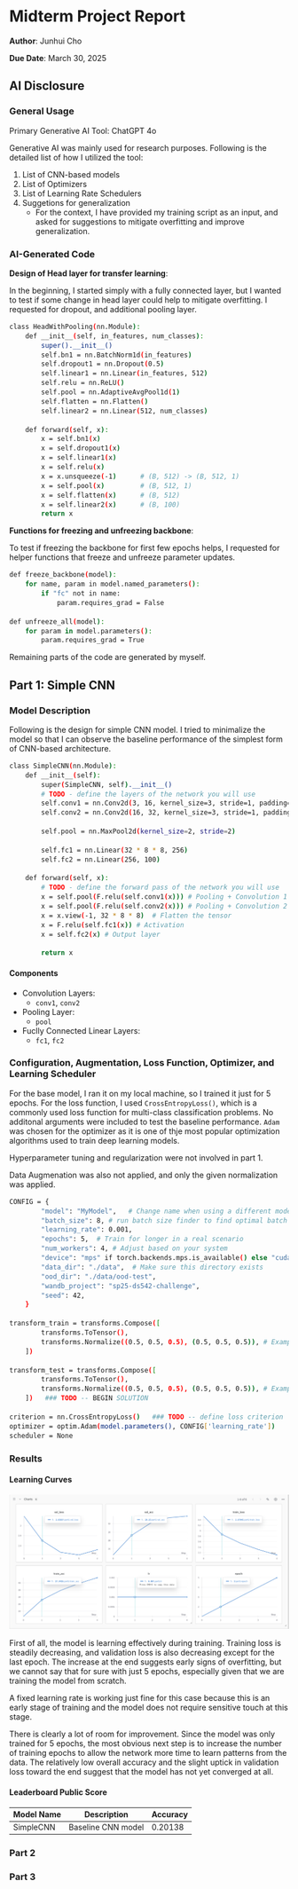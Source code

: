 # Midterm Project Report
**Author**: Junhui Cho

**Due Date**: March 30, 2025

## AI Disclosure

### General Usage

Primary Generative AI Tool: ChatGPT 4o

Generative AI was mainly used for research purposes. Following is the detailed list of how I utilized the tool:

1. List of CNN-based models
2. List of Optimizers
3. List of Learning Rate Schedulers
4. Suggetions for generalization
    - For the context, I have provided my training script as an input, and asked for suggestions to mitigate overfitting and improve generalization.

### AI-Generated Code

**Design of Head layer for transfer learning**:

In the beginning, I started simply with a fully connected layer, but I wanted to test if some change in head layer could help to mitigate overfitting. I requested for dropout, and additional pooling layer.

```bash
class HeadWithPooling(nn.Module):
    def __init__(self, in_features, num_classes):
        super().__init__()
        self.bn1 = nn.BatchNorm1d(in_features)
        self.dropout1 = nn.Dropout(0.5)
        self.linear1 = nn.Linear(in_features, 512)
        self.relu = nn.ReLU()
        self.pool = nn.AdaptiveAvgPool1d(1)
        self.flatten = nn.Flatten()
        self.linear2 = nn.Linear(512, num_classes)

    def forward(self, x):
        x = self.bn1(x)
        x = self.dropout1(x)
        x = self.linear1(x)
        x = self.relu(x)
        x = x.unsqueeze(-1)      # (B, 512) -> (B, 512, 1)
        x = self.pool(x)         # (B, 512, 1)
        x = self.flatten(x)      # (B, 512)
        x = self.linear2(x)      # (B, 100)
        return x
```

**Functions for freezing and unfreezing backbone**:

To test if freezing the backbone for first few epochs helps, I requested for helper functions that freeze and unfreeze parameter updates.

```bash
def freeze_backbone(model):
    for name, param in model.named_parameters():
        if "fc" not in name:
            param.requires_grad = False

def unfreeze_all(model):
    for param in model.parameters():
        param.requires_grad = True
```

Remaining parts of the code are generated by myself.

## Part 1: Simple CNN

### Model Description


Following is the design for simple CNN model. I tried to minimalize the model so that I can observe the baseline performance of the simplest form of CNN-based architecture.

```bash
class SimpleCNN(nn.Module):
    def __init__(self):
        super(SimpleCNN, self).__init__()
        # TODO - define the layers of the network you will use
        self.conv1 = nn.Conv2d(3, 16, kernel_size=3, stride=1, padding=1)
        self.conv2 = nn.Conv2d(16, 32, kernel_size=3, stride=1, padding=1)

        self.pool = nn.MaxPool2d(kernel_size=2, stride=2)

        self.fc1 = nn.Linear(32 * 8 * 8, 256)
        self.fc2 = nn.Linear(256, 100)
        
    def forward(self, x):
        # TODO - define the forward pass of the network you will use
        x = self.pool(F.relu(self.conv1(x))) # Pooling + Convolution 1
        x = self.pool(F.relu(self.conv2(x))) # Pooling + Convolution 2
        x = x.view(-1, 32 * 8 * 8)  # Flatten the tensor
        x = F.relu(self.fc1(x)) # Activation
        x = self.fc2(x) # Output layer

        return x
```

#### Components
- Convolution Layers:
    - `conv1`, `conv2`
- Pooling Layer:
    - `pool`
- Fuclly Connected Linear Layers:
    - `fc1`, `fc2`

### Configuration, Augmentation, Loss Function, Optimizer, and Learning Scheduler

For the base model, I ran it on my local machine, so I trained it just for 5 epochs. For the loss function, I used `CrossEntropyLoss()`, which is a commonly used loss function for multi-class classification problems. No additonal arguments were included to test the baseline performance. `Adam` was chosen for the optimizer as it is one of thje most popular optimization algorithms used to train deep learning models.

Hyperparameter tuning and regularization were not involved in part 1.

Data Augmenation was also not applied, and only the given normalization was applied.


```bash
CONFIG = {
        "model": "MyModel",   # Change name when using a different model
        "batch_size": 8, # run batch size finder to find optimal batch size
        "learning_rate": 0.001,
        "epochs": 5,  # Train for longer in a real scenario
        "num_workers": 4, # Adjust based on your system
        "device": "mps" if torch.backends.mps.is_available() else "cuda" if torch.cuda.is_available() else "cpu",
        "data_dir": "./data",  # Make sure this directory exists
        "ood_dir": "./data/ood-test",
        "wandb_project": "sp25-ds542-challenge",
        "seed": 42,
    }

transform_train = transforms.Compose([
        transforms.ToTensor(),
        transforms.Normalize((0.5, 0.5, 0.5), (0.5, 0.5, 0.5)), # Example normalization
    ])

transform_test = transforms.Compose([
        transforms.ToTensor(),
        transforms.Normalize((0.5, 0.5, 0.5), (0.5, 0.5, 0.5)), # Example normalization
    ])   ### TODO -- BEGIN SOLUTION

criterion = nn.CrossEntropyLoss()   ### TODO -- define loss criterion
optimizer = optim.Adam(model.parameters(), CONFIG['learning_rate'])
scheduler = None
```

### Results

#### Learning Curves

![Alt text](images/part1.png)

First of all, the model is learning effectively during training. Training loss is steadily decreasing, and validation loss is also decreasing except for the last epoch. The increase at the end suggests early signs of overfitting, but we cannot say that for sure with just 5 epochs, especially given that we are training the model from scratch.

A fixed learning rate is working just fine for this case because this is an early stage of training and the model does not require sensitive touch at this stage.

There is clearly a lot of room for improvement. Since the model was only trained for 5 epochs, the most obvious next step is to increase the number of training epochs to allow the network more time to learn patterns from the data. The relatively low overall accuracy and the slight uptick in validation loss toward the end suggest that the model has not yet converged at all.

#### Leaderboard Public Score

| Model Name  | Description           | Accuracy  |
|-------------|-----------------------|-----------|
| SimpleCNN   | Baseline CNN model    | 0.20138   |



### Part 2

### Part 3

